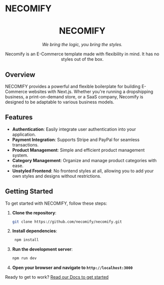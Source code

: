 # NECOMIFY

<div align="center">
  <h1>NECOMIFY</h1>
  <i>We bring the logic, you bring the styles.</i>
  <p>Necomify is an E-Commerce template made with flexibility in mind. It has no styles out of the box.</p>
</div>

## Overview

NECOMIFY provides a powerful and flexible boilerplate for building E-Commerce websites with Next.js. Whether you're running a dropshipping business, a print-on-demand store, or a SaaS company, Necomify is designed to be adaptable to various business models.

## Features

- **Authentication**: Easily integrate user authentication into your application.
- **Payment Integration**: Supports Stripe and PayPal for seamless transactions.
- **Product Management**: Simple and efficient product management system.
- **Category Management**: Organize and manage product categories with ease.
- **Unstyled Frontend**: No frontend styles at all, allowing you to add your own styles and designs without restrictions.

## Getting Started

To get started with NECOMIFY, follow these steps:

1. **Clone the repository**:

   ```sh
   git clone https://github.com/necomify/necomify.git
   ```

2. **Install dependencies**:

   ```sh
    npm install
   ```

3. **Run the development server**:

   ```sh
   npm run dev
   ```

4. **Open your browser and navigate to `http://localhost:3000`**

Ready to get to work? [Read our Docs to get started](https://docs.necomify.com/)
